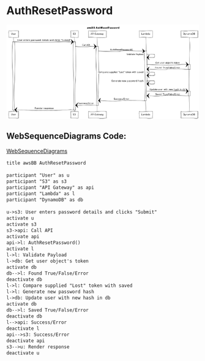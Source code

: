 # AuthResetPassword
![](./AUTHRESETPASSWORD.png)

## WebSequenceDiagrams Code:
[WebSequenceDiagrams](https://www.websequencediagrams.comm)

```
title awsBB AuthResetPassword

participant "User" as u
participant "S3" as s3
participant "API Gateway" as api
participant "Lambda" as l
participant "DynamoDB" as db

u->s3: User enters password details and clicks "Submit"
activate u
activate s3
s3->api: Call API
activate api
api->l: AuthResetPassword()
activate l
l->l: Validate Payload
l->db: Get user object's token
activate db
db-->l: Found True/False/Error
deactivate db
l->l: Compare supplied "Lost" token with saved
l->l: Generate new password hash
l->db: Update user with new hash in db
activate db
db-->l: Saved True/False/Error
deactivate db
l-->api: Success/Error
deactivate l
api-->s3: Success/Error
deactivate api
s3-->u: Render response
deactivate u
```
